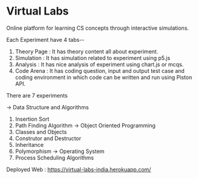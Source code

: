 # Virtual Labs
Online platform for learning CS concepts through interactive simulations.

Each Experiment have 4 tabs--
1. Theory Page : It has theory content all about experiment.
2. Simulation  : It has simulation related to experiment using p5.js
3. Analysis    : It has nice analysis of experiment using chart.js or mcqs.
4. Code Arena  : It has coding question, input and output test case and coding
                 environment in which code can be written and run using Piston API.

There are 7 experiments 

-> Data Structure and Algorithms
1. Insertion Sort
2. Path Finding Algorithm
-> Object Oriented Programming
3. Classes and Objects
4. Construtor and Destructor
5. Inheritance
6. Polymorphism
-> Operating System
7. Process Scheduling Algorithms

Deployed Web : 
https://virtual-labs-india.herokuapp.com/